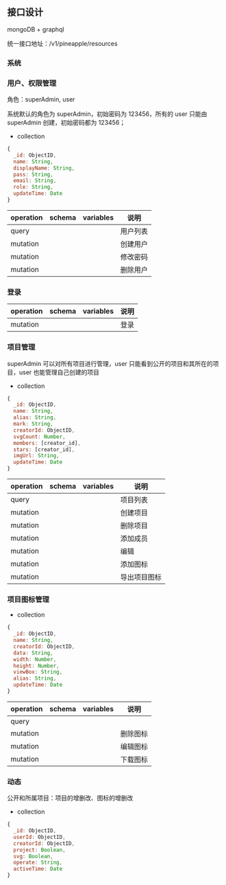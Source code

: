 ## 接口设计

mongoDB + graphql

统一接口地址：/v1/pineapple/resources

### 系统

### 用户、权限管理

角色：superAdmin, user

系统默认的角色为 superAdmin，初始密码为 123456，所有的 user 只能由 superAdmin 创建，初始密码都为 123456；

* collection

```js
{
  _id: ObjectID,
  name: String,
  displayName: String,
  pass: String,
  email: String,
  role: String,
  updateTime: Date
}
```

| operation | schema | variables | 说明 |
| --- | --- | --- | --- |
| query | | | 用户列表 |
| mutation | | | 创建用户 |
| mutation | | | 修改密码 |
| mutation | | | 删除用户 |

### 登录

| operation | schema | variables | 说明 |
| --- | --- | --- | --- |
| mutation | | | 登录 |

### 项目管理

superAdmin 可以对所有项目进行管理，user 只能看到公开的项目和其所在的项目，user 也能管理自己创建的项目

* collection

```js
{
  _id: ObjectID,
  name: String,
  alias: String,
  mark: String,
  creatorId: ObjectID,
  svgCount: Number,
  members: [creator_id],
  stars: [creator_id],
  imgUrl: String,
  updateTime: Date
}
```

| operation | schema | variables | 说明 |
| --- | --- | --- | --- |
| query | | | 项目列表 |
| mutation | | | 创建项目 |
| mutation | | | 删除项目 |
| mutation | | | 添加成员 |
| mutation | | | 编辑 |
| mutation | | | 添加图标 |
| mutation | | | 导出项目图标 |

### 项目图标管理

* collection

```js
{
  _id: ObjectID,
  name: String,
  creatorId: ObjectID,
  data: String,
  width: Number,
  height: Number,
  viewBox: String,
  alias: String,
  updateTime: Date
}
```

| operation | schema | variables | 说明 |
| --- | --- | --- | --- |
| query | | | | 图标列表 |
| mutation | | | 删除图标 |
| mutation | | | 编辑图标 |
| mutation | | | 下载图标 |

### 动态

公开和所属项目：项目的增删改、图标的增删改

* collection

```js
{
  _id: ObjectID,
  userId: ObjectID,
  creatorId: ObjectID,
  project: Boolean,
  svg: Boolean,
  operate: String,
  activeTime: Date
}
```
